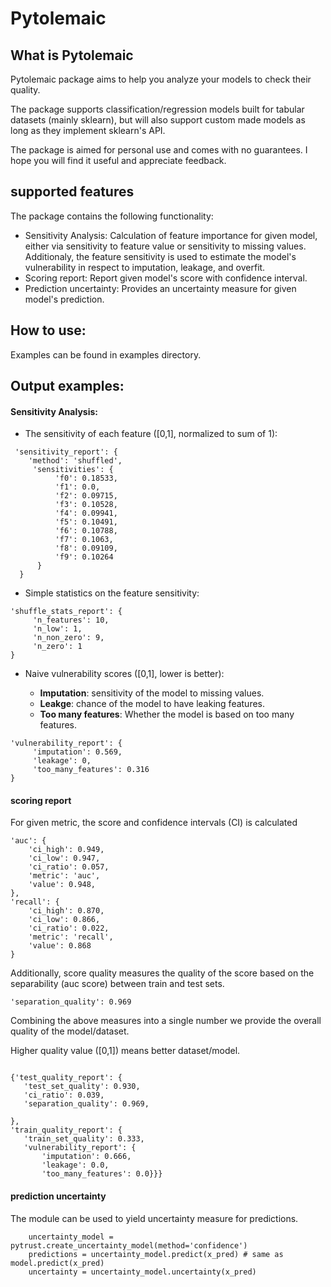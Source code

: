 # Pytolemaic

## What is Pytolemaic 
Pytolemaic package aims to help you analyze your models to check their quality. 

The package supports classification/regression models built for tabular datasets (mainly sklearn),
 but will also support custom made models as long as they implement sklearn's API. 

The package is aimed for personal use and comes with no guarantees. 
I hope you will find it useful and appreciate feedback.

## supported features
The package contains the following functionality:

- Sensitivity Analysis: Calculation of feature importance for given model, either via sensitivity to feature value or sensitivity to missing values. Additionaly, the feature sensitivity is used to estimate the model's vulnerability in respect to imputation, leakage, and overfit.
- Scoring report: Report given model's score with confidence interval.
- Prediction uncertainty: Provides an uncertainty measure for given model's prediction.


## How to use: 
Examples can be found in examples directory.

## Output examples:

#### Sensitivity Analysis:

 - The sensitivity of each feature (\[0,1\], normalized to sum of 1):
 
```
 'sensitivity_report': {
    'method': 'shuffled',
     'sensitivities': {
          'f0': 0.18533,
          'f1': 0.0,
          'f2': 0.09715,
          'f3': 0.10528,
          'f4': 0.09941,
          'f5': 0.10491,
          'f6': 0.10788,
          'f7': 0.1063,
          'f8': 0.09109,
          'f9': 0.10264
      }
  }
```
                                                        
 - Simple statistics on the feature sensitivity:
 ```
 'shuffle_stats_report': {
      'n_features': 10,
      'n_low': 1,
      'n_non_zero': 9,
      'n_zero': 1
 }
 ```
 
 - Naive vulnerability scores (\[0,1\], lower is better):

   - **Imputation**: sensitivity of the model to missing values.
   - **Leakge**: chance of the model to have leaking features.
   - **Too many features**: Whether the model is based on too many features.
 
 ```
 'vulnerability_report': {
      'imputation': 0.569,
      'leakage': 0,
      'too_many_features': 0.316
 }  
 ```

#### scoring report

For given metric, the score and confidence intervals (CI) is calculated
 ```
 'auc': {
     'ci_high': 0.949,
     'ci_low': 0.947,
     'ci_ratio': 0.057,
     'metric': 'auc',
     'value': 0.948,
 },
 'recall': {
     'ci_high': 0.870,
     'ci_low': 0.866,
     'ci_ratio': 0.022,
     'metric': 'recall',
     'value': 0.868
}    
 ```
 
 Additionally, score quality measures the quality of the score based on the separability (auc score) between train and test sets.
 ```
 'separation_quality': 0.969         
 ```
  
Combining the above measures into a single number we provide the overall quality of the model/dataset.

Higher quality value (\[0,1\]) means better dataset/model.
 ```
 
{'test_quality_report': {
    'test_set_quality': 0.930,
    'ci_ratio': 0.039,
    'separation_quality': 0.969,
    
},
 'train_quality_report': {
    'train_set_quality': 0.333,
    'vulnerability_report': {
        'imputation': 0.666,
        'leakage': 0.0,
        'too_many_features': 0.0}}}         
 ```

 
#### prediction uncertainty

The module can be used to yield uncertainty measure for predictions. 
```
    uncertainty_model = pytrust.create_uncertainty_model(method='confidence')
    predictions = uncertainty_model.predict(x_pred) # same as model.predict(x_pred)
    uncertainty = uncertainty_model.uncertainty(x_pred)
```